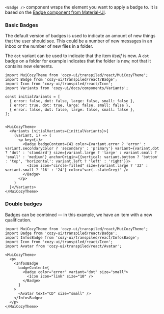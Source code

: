 `<Badge />` component wraps the element you want to apply a badge to. It is based on the [Badge component from Material-UI](https://v3.material-ui.com/api/badge/).

### Basic Badges

The default version of badges is used to indicate an amount of new things that the user should see. This could be a number of new messages in an inbox or the number of new files in a folder.

The `dot` variant can be used to indicate that the item _itself_ is new. A `dot` badge on a folder for example indicates that the folder is new, not that it contains new elements.

```
import MuiCozyTheme from 'cozy-ui/transpiled/react/MuiCozyTheme';
import Badge from 'cozy-ui/transpiled/react/Badge';
import Icon from 'cozy-ui/transpiled/react/Icon';
import Variants from 'cozy-ui/docs/components/Variants';

const initialVariants = [
  { error: false, dot: false, large: false, small: false },
  { error: true, dot: true, large: false, small: false },
  { error: false, dot: false, large: false, small: false },
];


<MuiCozyTheme>
  <Variants initialVariants={initialVariants}>{
    (variant, i) => (
      <p key={i}>
        <Badge badgeContent={4} color={variant.error ? 'error' : variant.secondaryColor ? 'secondary' : 'primary'} variant={variant.dot ? 'dot' : 'standard'} size={variant.large ? 'large' : variant.small ? 'small' : 'medium'} anchorOrigin={{vertical: variant.bottom ? 'bottom' : 'top', 'horizontal': variant.left ? 'left' : 'right'}}>
          <Icon icon="circle-filled" size={variant.large ? '32' : variant.small ? '16' : '24'} color="var(--slateGrey)" />
        </Badge>
      </p>
    )
  }</Variants>
</MuiCozyTheme>
```

### Double badges

Badges can be combined — in this example, we have an item with a new qualification.

```
import MuiCozyTheme from 'cozy-ui/transpiled/react/MuiCozyTheme';
import Badge from 'cozy-ui/transpiled/react/Badge';
import InfosBadge from 'cozy-ui/transpiled/react/InfosBadge';
import Icon from 'cozy-ui/transpiled/react/Icon';
import Avatar from 'cozy-ui/transpiled/react/Avatar';

<MuiCozyTheme>
  <p>
    <InfosBadge
      badgeContent={
        <Badge color="error" variant="dot" size="small">
          <Icon icon="link" size="10" />
        </Badge>
      }
    >
      <Avatar text="CD" size="small" />
    </InfosBadge>
  </p>
</MuiCozyTheme>
```
